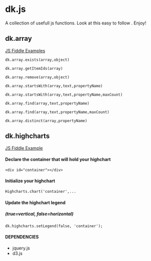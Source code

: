 # dk.js
A collection of usefull js functions. 
Look at this easy to follow .
Enjoy!


## dk.array
[JS Fiddle Examples](http://jsfiddle.net/dk82/hk9qfn5o/)

`dk.array.exists(array,object)`

`dk.array.getItemIds(array)`

`dk.array.remove(array,object)`

`dk.array.startsWith(array,text,propertyName)`

`dk.array.startsWith(array,text,propertyName,maxCount)`

`dk.array.find(array,text,propertyName)`

`dk.array.find(array,text,propertyName,maxCount)`

`dk.array.distinct(array,propertyName)`









## dk.highcharts
[JS Fiddle Example](http://jsfiddle.net/dk82/cbLk6s30/)
#### Declare the container that will hold your highchart

`<div id="container"></div>`
   
#### Initialize your highchart

`Highcharts.chart('container',...`

#### Update the highchart legend 
##### (true=vertical, false=horizontal)

`dk.highcharts.setLegend(false, 'container');`



#### DEPENDENCIES
* jquery.js
* d3.js


     
